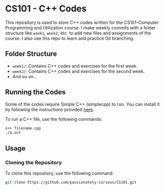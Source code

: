 # CS101 - C++ Codes

This repository is used to store C++ codes written for the CS101-Computer Programming and Utilization course. I make weekly commits with a folder structure like `week1`, `week2`, etc. to add new files and assignments of the course.  I also use this repo to learn and practice Git branching.

## Folder Structure

- `week1/`: Contains C++ codes and exercises for the first week.
- `week2/`: Contains C++ codes and exercises for the second week.
- And so on...

## Running the Codes

Some of the codes require Simple C++ (simplecpp) to run. You can install it by following the instructions provided [here](https://www.cse.iitb.ac.in/~ranade/simplecpp/).

To run a C++ file, use the following commands:

```bash
s++ filename.cpp
./a.out
```

## Usage

### Cloning the Repository

To clone this repository, use the following command:

```bash
git clone https://github.com/passionately-curious/CS101.git

